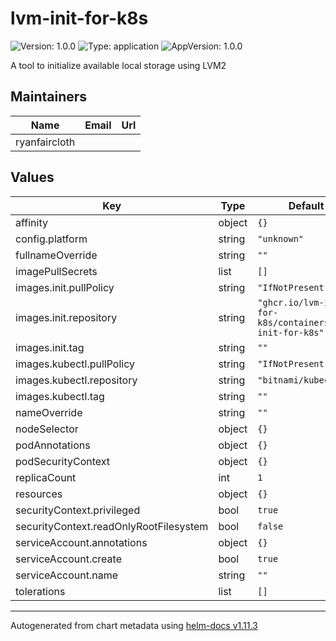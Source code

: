 # lvm-init-for-k8s

![Version: 1.0.0](https://img.shields.io/badge/Version-1.0.0-informational?style=flat-square) ![Type: application](https://img.shields.io/badge/Type-application-informational?style=flat-square) ![AppVersion: 1.0.0](https://img.shields.io/badge/AppVersion-1.0.0-informational?style=flat-square)

A tool to initialize available local storage using LVM2

## Maintainers

| Name | Email | Url |
| ---- | ------ | --- |
| ryanfaircloth |  |  |

## Values

| Key | Type | Default | Description |
|-----|------|---------|-------------|
| affinity | object | `{}` |  |
| config.platform | string | `"unknown"` |  |
| fullnameOverride | string | `""` |  |
| imagePullSecrets | list | `[]` |  |
| images.init.pullPolicy | string | `"IfNotPresent"` |  |
| images.init.repository | string | `"ghcr.io/lvm-init-for-k8s/containers/lvm-init-for-k8s"` |  |
| images.init.tag | string | `""` |  |
| images.kubectl.pullPolicy | string | `"IfNotPresent"` |  |
| images.kubectl.repository | string | `"bitnami/kubectl"` |  |
| images.kubectl.tag | string | `""` |  |
| nameOverride | string | `""` |  |
| nodeSelector | object | `{}` |  |
| podAnnotations | object | `{}` |  |
| podSecurityContext | object | `{}` |  |
| replicaCount | int | `1` |  |
| resources | object | `{}` |  |
| securityContext.privileged | bool | `true` |  |
| securityContext.readOnlyRootFilesystem | bool | `false` |  |
| serviceAccount.annotations | object | `{}` |  |
| serviceAccount.create | bool | `true` |  |
| serviceAccount.name | string | `""` |  |
| tolerations | list | `[]` |  |

----------------------------------------------
Autogenerated from chart metadata using [helm-docs v1.11.3](https://github.com/norwoodj/helm-docs/releases/v1.11.3)
